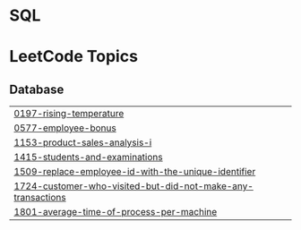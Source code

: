 # SQL
<!---LeetCode Topics Start-->
# LeetCode Topics
## Database
|  |
| ------- |
| [0197-rising-temperature](https://github.com/karadowning/SQL/tree/master/0197-rising-temperature) |
| [0577-employee-bonus](https://github.com/karadowning/SQL/tree/master/0577-employee-bonus) |
| [1153-product-sales-analysis-i](https://github.com/karadowning/SQL/tree/master/1153-product-sales-analysis-i) |
| [1415-students-and-examinations](https://github.com/karadowning/SQL/tree/master/1415-students-and-examinations) |
| [1509-replace-employee-id-with-the-unique-identifier](https://github.com/karadowning/SQL/tree/master/1509-replace-employee-id-with-the-unique-identifier) |
| [1724-customer-who-visited-but-did-not-make-any-transactions](https://github.com/karadowning/SQL/tree/master/1724-customer-who-visited-but-did-not-make-any-transactions) |
| [1801-average-time-of-process-per-machine](https://github.com/karadowning/SQL/tree/master/1801-average-time-of-process-per-machine) |
<!---LeetCode Topics End-->
